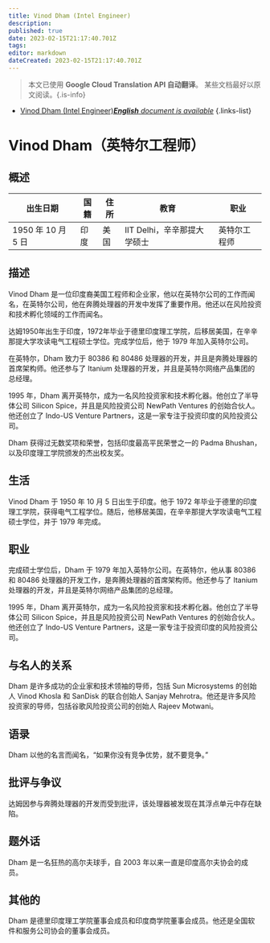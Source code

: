 ```yaml
---
title: Vinod Dham (Intel Engineer)
description: 
published: true
date: 2023-02-15T21:17:40.701Z
tags: 
editor: markdown
dateCreated: 2023-02-15T21:17:40.701Z
---
```


> 本文已使用 **Google Cloud Translation API 自动翻译**。
某些文档最好以原文阅读。{.is-info}



- [Vinod Dham (Intel Engineer)***English** document is available*](/en/Knowledge-base/Dictionary/Person/vinod-dham-intel-engineer)
{.links-list}


# Vinod Dham（英特尔工程师）

## 概述

|出生日期 |国籍|住所 |教育 |职业 |
| -------------- | ---------- | ---------- | ---------- | ---------- |
| 1950 年 10 月 5 日 |印度 |美国 | IIT Delhi，辛辛那提大学硕士 |英特尔工程师 |

## 描述

Vinod Dham 是一位印度裔美国工程师和企业家，他以在英特尔公司的工作而闻名，在英特尔公司，他在奔腾处理器的开发中发挥了重要作用。他还以在风险投资和技术孵化领域的工作而闻名。

达姆1950年出生于印度，1972年毕业于德里印度理工学院，后移居美国，在辛辛那提大学攻读电气工程硕士学位。完成学位后，他于 1979 年加入英特尔公司。

在英特尔，Dham 致力于 80386 和 80486 处理器的开发，并且是奔腾处理器的首席架构师。他还参与了 Itanium 处理器的开发，并且是英特尔网络产品集团的总经理。

1995 年，Dham 离开英特尔，成为一名风险投资家和技术孵化器。他创立了半导体公司 Silicon Spice，并且是风险投资公司 NewPath Ventures 的创始合伙人。他还创立了 Indo-US Venture Partners，这是一家专注于投资印度的风险投资公司。

Dham 获得过无数奖项和荣誉，包括印度最高平民荣誉之一的 Padma Bhushan，以及印度理工学院颁发的杰出校友奖。

## 生活

Vinod Dham 于 1950 年 10 月 5 日出生于印度。他于 1972 年毕业于德里的印度理工学院，获得电气工程学位。随后，他移居美国，在辛辛那提大学攻读电气工程硕士学位，并于 1979 年完成。

## 职业

完成硕士学位后，Dham 于 1979 年加入英特尔公司。在英特尔，他从事 80386 和 80486 处理器的开发工作，是奔腾处理器的首席架构师。他还参与了 Itanium 处理器的开发，并且是英特尔网络产品集团的总经理。

1995 年，Dham 离开英特尔，成为一名风险投资家和技术孵化器。他创立了半导体公司 Silicon Spice，并且是风险投资公司 NewPath Ventures 的创始合伙人。他还创立了 Indo-US Venture Partners，这是一家专注于投资印度的风险投资公司。

## 与名人的关系

Dham 是许多成功的企业家和技术领袖的导师，包括 Sun Microsystems 的创始人 Vinod Khosla 和 SanDisk 的联合创始人 Sanjay Mehrotra。他还是许多风险投资家的导师，包括谷歌风险投资公司的创始人 Rajeev Motwani。

## 语录

Dham 以他的名言而闻名，“如果你没有竞争优势，就不要竞争。”

## 批评与争议

达姆因参与奔腾处理器的开发而受到批评，该处理器被发现在其浮点单元中存在缺陷。

## 题外话

Dham 是一名狂热的高尔夫球手，自 2003 年以来一直是印度高尔夫协会的成员。

## 其他的

Dham 是德里印度理工学院董事会成员和印度商学院董事会成员。他还是全国软件和服务公司协会的董事会成员。